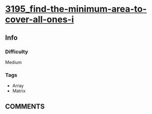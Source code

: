 # [3195_find-the-minimum-area-to-cover-all-ones-i](https://leetcode.com/problems/find-the-minimum-area-to-cover-all-ones-i)

## Info

### Difficulty

Medium

### Tags

- Array
- Matrix

## __COMMENTS__

> 
